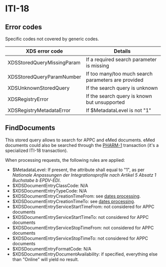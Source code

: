 # ITI-18

## Error codes

Specific codes not covered by generic codes.

| XDS error code      | Details |
| ------------------- | ------- |
| XDSStoredQueryMissingParam | If a required search parameter is missing |
| XDSStoredQueryParamNumber | If too many/too much search parameters are provided |
| XDSUnknownStoredQuery | If the search query is unknown |
| XDSRegistryError | If the search query is known but unsupported |
| XDSRegistryMetadataError | If $MetadataLevel is not "1" |

## FindDocuments

This stored query allows to search for APPC and eMed documents. eMed documents could also be searched through the [PHARM-1](Transactions/PHARM-1) transaction (it's a specialized ITI-18 transaction).

When processing requests, the following rules are applied:
* $MetadataLevel: If present, the attribute shall equal to "1", as per *Nationale Anpassungen der Integrationsprofile nach Artikel 5 Absatz 1 Buchstabe b EPDV-EDI*.
* $XDSDocumentEntryClassCode: N/A
* $XDSDocumentEntryTypeCode: N/A
* $XDSDocumentEntryCreationTimeFrom: see [dates processing](DatesProcessing).
* $XDSDocumentEntryCreationTimeTo: see [dates processing](DatesProcessing).
* $XDSDocumentEntryServiceStartTimeFrom: not considered for APPC documents
* $XDSDocumentEntryServiceStartTimeTo: not considered for APPC documents
* $XDSDocumentEntryServiceStopTimeFrom: not considered for APPC documents
* $XDSDocumentEntryServiceStopTimeTo: not considered for APPC documents
* $XDSDocumentEntryFormatCode: N/A
* $XDSDocumentEntryDocumentAvailability: if specified, everything else than "Online" will yield no result.